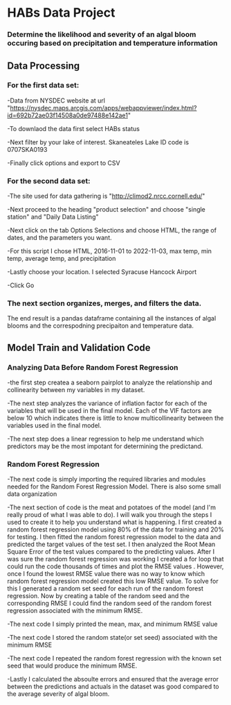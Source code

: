 # HABs Data Project 
### Determine the likelihood and severity of an algal bloom occuring based on precipitation and temperature information

## Data Processing
### For the first data set:

-Data from NYSDEC website at url "https://nysdec.maps.arcgis.com/apps/webappviewer/index.html?id=692b72ae03f14508a0de97488e142ae1"

-To downlaod the data first select HABs status

-Next filter by your lake of interest.  Skaneateles Lake ID code is 0707SKA0193

-Finally click options and export to CSV


### For the second data set:

-The site used for data gathering is "http://climod2.nrcc.cornell.edu/"

-Next proceed to the heading "product selection" and choose "single station" and "Daily Data Listing"

-Next click on the tab Options Selections and choose HTML, the range of dates, and the parameters you want.

-For this script I chose HTML, 2016-11-01 to 2022-11-03, max temp, min temp, average temp, and precipitation

-Lastly choose your location. I selected Syracuse Hancock Airport

-Click Go


### The next section organizes, merges, and filters the data.  

  The end result is a pandas dataframe containing all the instances of algal blooms
  and the correspodning precipaiton and temperature data.




## Model Train and Validation Code

### Analyzing Data Before Random Forest Regression
-the first step createa a seaborn pairplot to analyze the relationship and collinearity between my variables in my dataset.

-The next step analyzes the variance of inflation factor for each of the variables that will be used in the final model.  Each of the VIF factors are below 10 which indicates there is little to know multicollinearity between the variables used in the final model.

-The next step does a linear regression to help me understand which predictors may be the most impotant for determining the predictand.

### Random Forest Regression

-The next code is simply importing the required libraries and modules needed for the Random Forest Regression Model. There is also some small data organization

-The next section of code is the meat and potatoes of the model (and I'm really proud of what I was able to do).  I will walk you through the steps I used to create it to help you understand what is happening.  I first created a random forest regression model using 80% of the data for training and 20% for testing.  I then fitted the random forest regression model to the data and predicted the target values of the test set.  I then analyzed the Root Mean Square Error of the test values compared to the predicting values. After I was sure the random forest regression was working I created a for loop that could run the code thousands of times and plot the RMSE values .  However, once I found the lowest RMSE value there was no way to know which random forest regression model created this low RMSE value.  To solve for this I generated a random set seed for each run of the random forest regression.  Now by creating a table of the random seed and the corresponding RMSE I could find the random seed of the random forest regression associated with the minimum RMSE.

-The next code I simply printed the mean, max, and minimum RMSE value

-The next code I stored the random state(or set seed) associated with the minimum RMSE

-The next code I repeated the random forest regression with the known set seed that would produce the minimum RMSE.

-Lastly I calculated the absoulte errors and ensured that the average error between the predictions and actuals in the dataset was good compared to the average severity of algal bloom.
